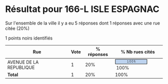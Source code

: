 # Résultat pour 166-L ISLE ESPAGNAC

Sur l'ensemble de la ville il y a eu 5 réponses dont 1 réponses avec une rue citée (20%)

1 points noirs identifiés

| Rue | Vote | % réponses | % Nb rues cités|
|-----|------|------------|----------------|
| AVENUE DE LA REPUBLIQUE | 1 | 20% | <img src="../../img/bar_100.gif" />&nbsp;100%|
| **Total** | 1 | 20% | 100%|
